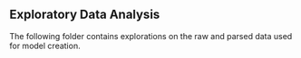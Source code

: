 ## Exploratory Data Analysis

The following folder contains explorations on the raw and parsed data used for model creation.
